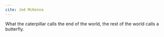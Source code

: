 ```yaml
---
cite: Jed McKenna
---
```


What the caterpillar calls the end of the world, the rest of the world calls a butterfly.
